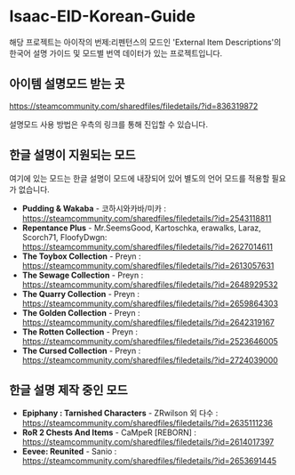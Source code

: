 # Isaac-EID-Korean-Guide

해당 프로젝트는 아이작의 번제:리펜턴스의 모드인 'External Item Descriptions'의 한국어 설명 가이드 및 모드별 번역 데이터가 있는 프로젝트입니다.

## 아이템 설명모드 받는 곳

https://steamcommunity.com/sharedfiles/filedetails/?id=836319872

설명모드 사용 방법은 우측의 링크를 통해 진입할 수 있습니다.

## 한글 설명이 지원되는 모드
여기에 있는 모드는 한글 설명이 모드에 내장되어 있어 별도의 언어 모드를 적용할 필요가 없습니다.

- **Pudding & Wakaba** - 코하시와카바/미카 : https://steamcommunity.com/sharedfiles/filedetails/?id=2543118811
- **Repentance Plus** - Mr.SeemsGood, Kartoschka, erawalks, Laraz, Scorch71, FloofyDwgn: https://steamcommunity.com/sharedfiles/filedetails/?id=2627014611
- **The Toybox Collection** - Preyn : https://steamcommunity.com/sharedfiles/filedetails/?id=2613057631
- **The Sewage Collection** - Preyn : https://steamcommunity.com/sharedfiles/filedetails/?id=2648929532
- **The Quarry Collection** - Preyn : https://steamcommunity.com/sharedfiles/filedetails/?id=2659864303
- **The Golden Collection** - Preyn : https://steamcommunity.com/sharedfiles/filedetails/?id=2642319167
- **The Rotten Collection** - Preyn : https://steamcommunity.com/sharedfiles/filedetails/?id=2523646005
- **The Cursed Collection** - Preyn : https://steamcommunity.com/sharedfiles/filedetails/?id=2724039000

## 한글 설명 제작 중인 모드
- **Epiphany : Tarnished Characters** - ZRwilson 외 다수 : https://steamcommunity.com/sharedfiles/filedetails/?id=2635111236
- **RoR 2 Chests And Items** - CaMpeR [REBORN] : https://steamcommunity.com/sharedfiles/filedetails/?id=2614017397 
- **Eevee: Reunited** - Sanio : https://steamcommunity.com/sharedfiles/filedetails/?id=2653691445

